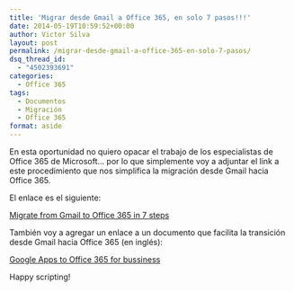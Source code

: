 ```yaml
---
title: 'Migrar desde Gmail a Office 365, en solo 7 pasos!!!'
date: 2014-05-19T10:59:52+00:00
author: Victor Silva
layout: post
permalink: /migrar-desde-gmail-a-office-365-en-solo-7-pasos/
dsq_thread_id:
  - "4502393691"
categories:
  - Office 365
tags:
  - Documentos
  - Migración
  - Office 365
format: aside
---
```

En esta oportunidad no quiero opacar el trabajo de los especialistas de Office 365 de Microsoft... por lo que simplemente voy a adjuntar el link a este procedimiento que nos simplifica la migración desde Gmail hacia Office 365.

El enlace es el siguiente:

<a href="http://technet.microsoft.com/en-us/library/dn568114.aspx" target="_blank">Migrate from Gmail to Office 365 in 7 steps</a>

También voy a agregar un enlace a un documento que facilita la transición  desde Gmail hacia Office 365 (en inglés):

<a href="http://officeimg.vo.msecnd.net/en-us/files/632/184/AF104331648.pdf" target="_blank">Google Apps to Office 365 for bussiness</a>

Happy scripting!